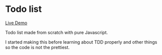 # Todo list

[Live Demo]([https://pages.github.com/](https://johnnynava.github.io/todo-list))

Todo list made from scratch with pure Javascript.

I started making this before learning about TDD properly and other things so the code is not the prettiest.
